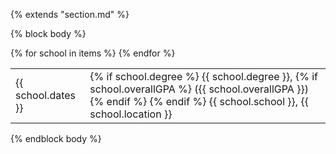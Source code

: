 {% extends "section.md" %}

{% block body %}
<table class="table table-sm">
  <tbody>
    {% for school in items %}
      <tr class="row">
        <td class="col-3 col-md-2">{{ school.dates }}</td>
        <td class="col-9 col-md-10">
          {% if school.degree %}
            {{ school.degree }},
            {% if school.overallGPA %}
              ({{ school.overallGPA }})
            {% endif %}
          {% endif %}
          {{ school.school }},
          {{ school.location }}
        </td>
      </tr>
    {% endfor %}
  </tbody>
</table>
{% endblock body %}
